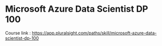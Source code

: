 # Microsoft Azure Data Scientist DP 100

Course link : https://app.pluralsight.com/paths/skill/microsoft-azure-data-scientist-dp-100
